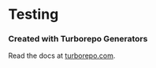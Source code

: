 # Testing

### Created with Turborepo Generators

Read the docs at [turborepo.com](https://turborepo.com/docs/guides/generating-code).
